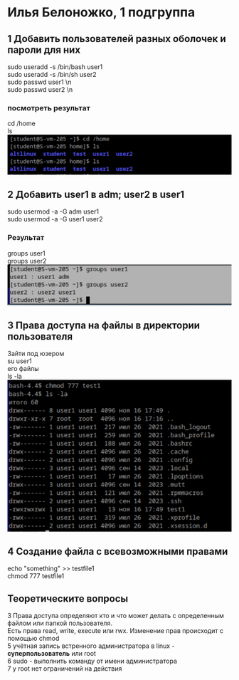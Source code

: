 # Илья Белоножко, 1 подгруппа
## 1 Добавить пользователей разных оболочек и пароли для них
sudo useradd -s /bin/bash user1  
sudo useradd -s /bin/sh user2  
sudo passwd user1 \n  
sudo passwd user2 \n  

### посмотреть результат
cd /home  
ls  
![cd home и ls](image1.png)  

## 2 Добавить user1 в adm; user2 в user1
sudo usermod -a -G adm user1  
sudo usermod -a -G user1 user2  

### Результат
groups user1  
groups user2  
![cd home и ls](image2.png)  

## 3 Права доступа на файлы в директории пользователя
Зайти под юзером  
su user1  
его файлы  
ls -la  
![cd home и ls](image3.png)  

## 4 Создание файла с всевозможными правами
echo "something" >> testfile1  
chmod 777 testfile1  

## Теоретическите вопросы
3 Права доступа определяют кто и что может делать с определенным файлом или папкой пользователя.  
Есть права read, write, execute или rwx. Изменение прав происходит с помощью chmod  
5 учётная запись встренного администратора в linux - **суперпользователь** или root  
6 sudo - выполнить команду от имени администратора  
7 у root нет ограничений на действия  

